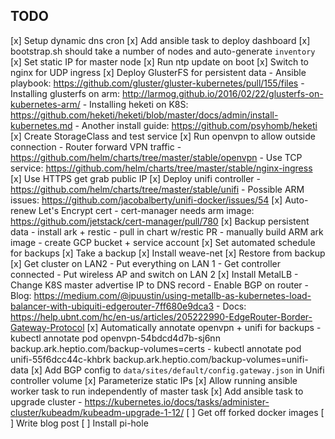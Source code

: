 ## TODO

[x] Setup dynamic dns cron
[x] Add ansible task to deploy dashboard
[x] bootstrap.sh should take a number of nodes and auto-generate `inventory`
[x] Set static IP for master node
[x] Run ntp update on boot
[x] Switch to nginx for UDP ingress
[x] Deploy GlusterFS for persistent data
    - Ansible playbook: https://github.com/gluster/gluster-kubernetes/pull/155/files
    - Installing glusterfs on arm: http://larmog.github.io/2016/02/22/glusterfs-on-kubernetes-arm/
    - Installing heketi on K8S: https://github.com/heketi/heketi/blob/master/docs/admin/install-kubernetes.md
    - Another install guide: https://github.com/psyhomb/heketi
[x] Create StorageClass and test service
[x] Run openvpn to allow outside connection
    - Router forward VPN traffic
    - https://github.com/helm/charts/tree/master/stable/openvpn
    - Use TCP service: https://github.com/helm/charts/tree/master/stable/nginx-ingress
[x] Use HTTPS get grab public IP
[x] Deploy unifi controller
    - https://github.com/helm/charts/tree/master/stable/unifi
    - Possible ARM issues: https://github.com/jacobalberty/unifi-docker/issues/54
[x] Auto-renew Let's Encrypt cert
    - cert-manager needs arm image: https://github.com/jetstack/cert-manager/pull/780
[x] Backup persistent data
    - install ark + restic
    - pull in chart w/restic PR
    - manually build ARM ark image
    - create GCP bucket + service account
[x] Set automated schedule for backups
[x] Take a backup
[x] Install weave-net
[x] Restore from backup
[x] Get cluster on LAN2
    - Put everything on LAN 1
    - Get controller connected
    - Put wireless AP and switch on LAN 2
[x] Install MetalLB
    - Change K8S master advertise IP to DNS record
    - Enable BGP on router
    - Blog: https://medium.com/@ipuustin/using-metallb-as-kubernetes-load-balancer-with-ubiquiti-edgerouter-7ff680e9dca3
    - Docs: https://help.ubnt.com/hc/en-us/articles/205222990-EdgeRouter-Border-Gateway-Protocol
[x] Automatically annotate openvpn + unifi for backups
    - kubectl annotate pod openvpn-54bdcd4d7b-sj6nn backup.ark.heptio.com/backup-volumes=certs
    - kubectl annotate pod unifi-55f6dcc44c-khbrk backup.ark.heptio.com/backup-volumes=unifi-data
[x] Add BGP config to `data/sites/default/config.gateway.json` in Unifi controller volume
[x] Parameterize static IPs
[x] Allow running ansible worker task to run independently of master task
[x] Add ansible task to upgrade cluster
    - https://kubernetes.io/docs/tasks/administer-cluster/kubeadm/kubeadm-upgrade-1-12/
[ ] Get off forked docker images
[ ] Write blog post
[ ] Install pi-hole

